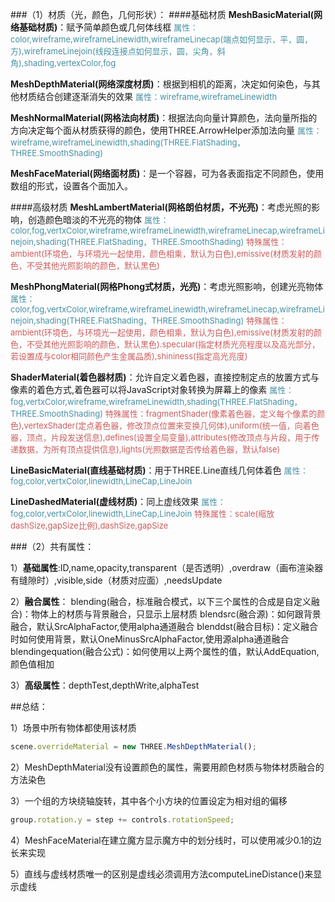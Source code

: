 ###（1）材质（光，颜色，几何形状）：
####基础材质
**MeshBasicMaterial(网络基础材质)**：赋予简单颜色或几何体线框
<font color="#4590a3" size ="2px">属性：color,wireframe,wireframeLinewidth,wireframeLinecap(端点如何显示，平，圆，方),wireframeLinejoin(线段连接点如何显示，圆，尖角，斜角),shading,vertexColor,fog</font>

**MeshDepthMaterial(网络深度材质)**：根据到相机的距离，决定如何染色，与其他材质结合创建逐渐消失的效果
<font color="#4590a3" size = "2px">属性：wireframe,wireframeLinewidth</font>

**MeshNormalMaterial(网格法向材质)**：根据法向向量计算颜色，法向量所指的方向决定每个面从材质获得的颜色，使用THREE.ArrowHelper添加法向量
<font color="#4590a3" size = "2px">属性：wireframe,wireframeLinewidth,shading(THREE.FlatShading，THREE.SmoothShading)</font>

**MeshFaceMaterial(网络面材质)**：是一个容器，可为各表面指定不同颜色，使用数组的形式，设置各个面加入。

####高级材质
**MeshLambertMaterial(网格朗伯材质，不光亮)**：考虑光照的影响，创造颜色暗淡的不光亮的物体
<font color="#4590a3" size = "2px">属性：color,fog,vertxColor,wireframe,wireframeLinewidth,wireframeLinecap,wireframeLinejoin,shading(THREE.FlatShading，THREE.SmoothShading)</font>
<font color="#CD5C5C" size = "2px">特殊属性：ambient(环境色，与环境光一起使用，颜色相乘，默认为白色),emissive(材质发射的颜色，不受其他光照影响的颜色，默认黑色)</font>

**MeshPhongMaterial(网格Phong式材质，光亮)**：考虑光照影响，创建光亮物体
<font color="#4590a3" size = "2px">属性：color,fog,vertxColor,wireframe,wireframeLinewidth,wireframeLinecap,wireframeLinejoin,shading(THREE.FlatShading，THREE.SmoothShading)</font>
<font color="#CD5C5C" size = "2px">特殊属性：ambient(环境色，与环境光一起使用，颜色相乘，默认为白色),emissive(材质发射的颜色，不受其他光照影响的颜色，默认黑色).specular(指定材质光亮程度以及高光部分，若设置成与color相同颜色产生金属品质),shininess(指定高光亮度)</font>

**ShaderMaterial(着色器材质)**：允许自定义着色器，直接控制定点的放置方式与像素的着色方式,着色器可以将JavaScript对象转换为屏幕上的像素
<font color="#4590a3" size = "2px">属性：fog,vertxColor,wireframe,wireframeLinewidth,shading(THREE.FlatShading，THREE.SmoothShading)</font>
<font color="#CD5C5C" size = "2px">特殊属性：fragmentShader(像素着色器，定义每个像素的颜色),vertexShader(定点着色器，修改顶点位置来变换几何体),uniform(统一值，向着色器，顶点，片段发送信息),defines(设置全局变量),attributes(修改顶点与片段，用于传递数据，为所有顶点提供信息),lights(光照数据是否传给着色器，默认false)</font>

**LineBasicMaterial(直线基础材质)**：用于THREE.Line直线几何体着色
<font color="#4590a3" size = "2px">属性：fog,color,vertxColor,linewidth,LineCap,LineJoin</font>

**LineDashedMaterial(虚线材质)**：同上虚线效果
<font color="#4590a3" size = "2px">属性：fog,color,vertxColor,linewidth,LineCap,LineJoin</font>
<font color="#CD5C5C" size = "2px">特殊属性：scale(缩放dashSize,gapSize比例),dashSize,gapSize</font>



###（2）共有属性：

1）**基础属性**:ID,name,opacity,transparent（是否透明）,overdraw（画布渲染器有缝隙时）,visible,side（材质对应面）,needsUpdate

2）**融合属性**：
blending(融合，标准融合模式，以下三个属性的合成是自定义融合)：物体上的材质与背景融合，只显示上层材质
blendsrc(融合源)：如何跟背景融合，默认SrcAlphaFactor,使用alpha通道融合
blenddst(融合目标)：定义融合时如何使用背景，默认OneMinusSrcAlphaFactor,使用源alpha通道融合
blendingequation(融合公式)：如何使用以上两个属性的值，默认AddEquation,颜色值相加

3）**高级属性**：depthTest,depthWrite,alphaTest

##总结：

1）场景中所有物体都使用该材质

```js
scene.overrideMaterial = new THREE.MeshDepthMaterial();
```

2）MeshDepthMaterial没有设置颜色的属性，需要用颜色材质与物体材质融合的方法染色

3）一个组的方块绕轴旋转，其中各个小方块的位置设定为相对组的偏移

```js
group.rotation.y = step += controls.rotationSpeed;
```

4）MeshFaceMaterial在建立魔方显示魔方中的划分线时，可以使用减少0.1的边长来实现

5）直线与虚线材质唯一的区别是虚线必须调用方法computeLineDistance()来显示虚线